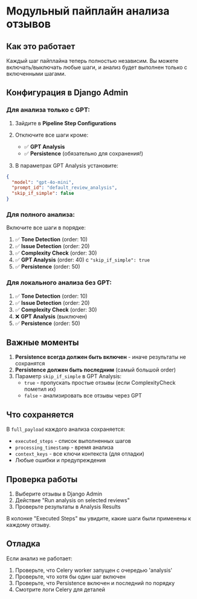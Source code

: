# Модульный пайплайн анализа отзывов

## Как это работает

Каждый шаг пайплайна теперь полностью независим. Вы можете включать/выключать любые шаги, и анализ будет выполнен только с включенными шагами.

## Конфигурация в Django Admin

### Для анализа только с GPT:

1. Зайдите в **Pipeline Step Configurations**
2. Отключите все шаги кроме:
   - ✅ **GPT Analysis** 
   - ✅ **Persistence** (обязательно для сохранения!)

3. В параметрах GPT Analysis установите:
```json
{
  "model": "gpt-4o-mini",
  "prompt_id": "default_review_analysis",
  "skip_if_simple": false
}
```

### Для полного анализа:

Включите все шаги в порядке:
1. ✅ **Tone Detection** (order: 10)
2. ✅ **Issue Detection** (order: 20)
3. ✅ **Complexity Check** (order: 30)
4. ✅ **GPT Analysis** (order: 40) с `"skip_if_simple": true`
5. ✅ **Persistence** (order: 50)

### Для локального анализа без GPT:

1. ✅ **Tone Detection** (order: 10)
2. ✅ **Issue Detection** (order: 20)
3. ✅ **Complexity Check** (order: 30)
4. ❌ **GPT Analysis** (выключен)
5. ✅ **Persistence** (order: 50)

## Важные моменты

1. **Persistence всегда должен быть включен** - иначе результаты не сохранятся
2. **Persistence должен быть последним** (самый большой order)
3. Параметр `skip_if_simple` в GPT Analysis:
   - `true` - пропускать простые отзывы (если ComplexityCheck пометил их)
   - `false` - анализировать все отзывы через GPT

## Что сохраняется

В `full_payload` каждого анализа сохраняется:
- `executed_steps` - список выполненных шагов
- `processing_timestamp` - время анализа
- `context_keys` - все ключи контекста (для отладки)
- Любые ошибки и предупреждения

## Проверка работы

1. Выберите отзывы в Django Admin
2. Действие "Run analysis on selected reviews"
3. Проверьте результаты в Analysis Results

В колонке "Executed Steps" вы увидите, какие шаги были применены к каждому отзыву.

## Отладка

Если анализ не работает:
1. Проверьте, что Celery worker запущен с очередью 'analysis'
2. Проверьте, что хотя бы один шаг включен
3. Проверьте, что Persistence включен и последний по порядку
4. Смотрите логи Celery для деталей